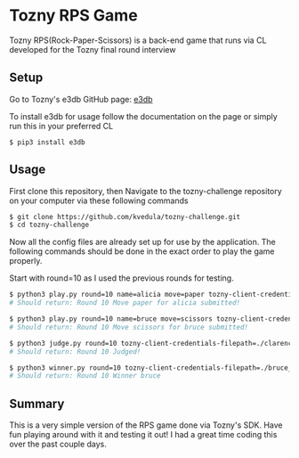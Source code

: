 # Tozny RPS Game

Tozny RPS(Rock-Paper-Scissors) is a back-end game that runs via CL developed for the Tozny final round interview

## Setup

Go to Tozny's e3db GitHub page: [e3db](https://github.com/tozny/e3db-python)

To install e3db for usage follow the documentation on the page or simply run this in your preferred CL
```git
$ pip3 install e3db
```

## Usage
First clone this repository, then
Navigate to the tozny-challenge repository on your computer via these following commands

```bash
$ git clone https://github.com/kvedula/tozny-challenge.git
$ cd tozny-challenge
```

Now all the config files are already set up for use by the application. The following commands should be done in the exact order to play the game properly.

Start with round=10 as I used the previous rounds for testing.

```bash
$ python3 play.py round=10 name=alicia move=paper tozny-client-credentials-filepath=./alicia_creds.json
# Should return: Round 10 Move paper for alicia submitted!

$ python3 play.py round=10 name=bruce move=scissors tozny-client-credentials-filepath=./bruce_creds.json
# Should return: Round 10 Move scissors for bruce submitted!

$ python3 judge.py round=10 tozny-client-credentials-filepath=./clarence_creds.json
# Should return: Round 10 Judged!

$ python3 winner.py round=10 tozny-client-credentials-filepath=./bruce_creds.json
# Should return: Round 10 Winner bruce
```

## Summary
This is a very simple version of the RPS game done via Tozny's SDK. Have fun playing around with it and testing it out! I had a great time coding this over the past couple days.
